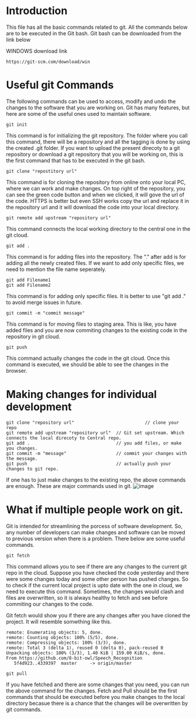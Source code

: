 # Introduction
This file has all the basic commands related to git. All the commands below are to be executed in the Git bash. Git bash can be downloaded from the link below

WINDOWS download link
```
https://git-scm.com/download/win 
```


# Useful git Commands
The following commands can be used to access, modify and undo the changes to the software that you are working on. Git has many features, but here are some of the useful ones used to maintain software.

```
git init
```
This command is for initializing the git repository. The folder where you call this command, there will be a repository and all the tagging is done by using the created .git folder.
If you want to upload the present direcoty to a git repository or download a git repository that you will be working on, this is the first command that has to be executed in the git bash.

```
git clone "repostitory url"
```
This command is for cloning the repository from online onto your local PC, where we can work and make changes. On top right of the repository, you can see the green code button and when we clicked, it will gove the url of the code. HTTPS is better but even SSH works copy the url and replace it in the repository url and it will download the code into your local directory.

```
git remote add upstream "repository url"
```
This command connects the local working directory to the central one in the git cloud.

```
git add .
```
This command is for adding files into the repository. The "." after add is for adding all the newly created files. If we want to add only specific files, we need to mention the file name seperately.

```
git add Filename1
git add Filename2
```
This command is for adding only specific files. It is better to use "git add ." to avoid merge issues in future.

```
git commit -m "commit message"
```
This command is for moving files to staging area. This is like, you have added files and you are now commiting changes to the existing code in the repository in git cloud.

```
git push
```
This command actually changes the code in the git cloud. Once this command is executed, we should be able to see the changes in the browser.

# Making changes for individual development
```
git clone "repository url"                           // clone your repo
git remote add upstream "repository url"  // Git set upstream. Which connects the local direcoty to Central repo.
git add .                                 // you add files, or make you changes.
git commit -m "message"                   // commit your changes with the message.
git push                                  // actually push your changes to git repo.
```
If one has to just make changes to the existing repo, the above commands are enough. These are major commands used in git.
![image](https://user-images.githubusercontent.com/20287036/129835495-286cb9b2-148c-425b-b092-c55f095eaace.png)

# What if multiple people work on git.
Git is intended for streamlining the porcess of software development. So, any number of developers can make changes and software can be moved to previous version when there is a problem. There below are some useful commands.

```
git fetch
```
This command allows you to see if there are any changes to the current git repo in the cloud. Suppose you have checked the code yesterday and there were some changes today and some other person has pushed changes. So to check if the current local project is upto date with the one in cloud, we need to execute this command. Sometimes, the changes would clash and files are overwritten, so it is always healthy to fetch and see before commiting our changes to the code.

Git fetch would show you if there are any changes after you have cloned the project. It will resemble somwthing like this.
```
remote: Enumerating objects: 5, done.
remote: Counting objects: 100% (5/5), done.
remote: Compressing objects: 100% (3/3), done.
remote: Total 3 (delta 1), reused 0 (delta 0), pack-reused 0
Unpacking objects: 100% (3/3), 1.40 KiB | 159.00 KiB/s, done.
From https://github.com/8-bit-owl/Speech_Recognition
   5f4d923..4339397  master     -> origin/master
```

```
git pull
```
If you have fetched and there are some changes that you need, you can run the above command for the changes. Fetch and Pull should be the first commands that should be executed before you make changes to the local directory becasue there is a chance that the changes will be overwritten by git commands.



